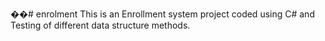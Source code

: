��#   e n r o l m e n t 
 
 This is an Enrollment system project coded using C# and Testing of different data structure methods.
